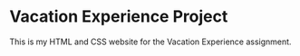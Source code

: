 # Vacation Experience Project
This is my HTML and CSS website for the Vacation Experience assignment.
